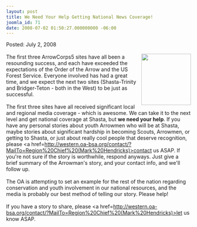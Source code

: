 ```yaml
---
layout: post
title: We Need Your Help Getting National News Coverage!
joomla_id: 71
date: 2008-07-02 01:50:27.000000000 -06:00
---
```

Posted: July 2, 2008<br/><br/>
<img src=images/ac5marktwain2.jpg width=135 height=140 align=right style=padding-left:5px>
The first three ArrowCorps5 sites have all been a resounding success, and each have exceeded the expectations of the Order of the Arrow and the US Forest Service. Everyone involved has had a great time, and we expect the next two sites (Shasta-Trinity and Bridger-Teton - both in the West) to be just as successful.
<br /><br />
The first three sites have all received significant local and regional media coverage - which is awesome. We can take it to the next level and get national coverage at Shasta, but <b>we need your help</b>. If you have any personal stories about youth Arrowmen who will be at Shasta, maybe stories about significant hardship in becoming Scouts, Arrowmen, or getting to Shasta, or just about really cool people that deserve recognition, please <a href=http://western.oa-bsa.org/contact/?MailTo=Region%20Chief%20(Mark%20Hendricks)>contact us</a> ASAP. If you're not sure if the story is worthwhile, respond anyways. Just give a brief summary of the Arrowman's story, and your contact info, and we'll follow up.
<br /><br />
The OA is attempting to set an example for the rest of the nation regarding conservation and youth involvement in our national resources, and the media is probably our best method of telling our story. Please help!
<br /><br />
If you have a story to share, please <a href=http://western.oa-bsa.org/contact/?MailTo=Region%20Chief%20(Mark%20Hendricks)>let us know</a> ASAP.
